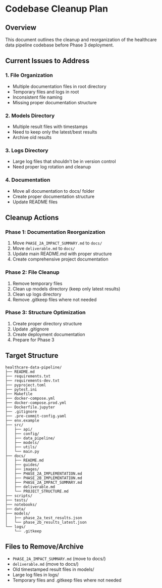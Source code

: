 # Codebase Cleanup Plan

## Overview
This document outlines the cleanup and reorganization of the healthcare data pipeline codebase before Phase 3 deployment.

## Current Issues to Address

### 1. File Organization
- Multiple documentation files in root directory
- Temporary files and logs in root
- Inconsistent file naming
- Missing proper documentation structure

### 2. Models Directory
- Multiple result files with timestamps
- Need to keep only the latest/best results
- Archive old results

### 3. Logs Directory
- Large log files that shouldn't be in version control
- Need proper log rotation and cleanup

### 4. Documentation
- Move all documentation to docs/ folder
- Create proper documentation structure
- Update README files

## Cleanup Actions

### Phase 1: Documentation Reorganization
1. Move `PHASE_2A_IMPACT_SUMMARY.md` to `docs/`
2. Move `deliverable.md` to `docs/`
3. Update main README.md with proper structure
4. Create comprehensive project documentation

### Phase 2: File Cleanup
1. Remove temporary files
2. Clean up models directory (keep only latest results)
3. Clean up logs directory
4. Remove .gitkeep files where not needed

### Phase 3: Structure Optimization
1. Create proper directory structure
2. Update .gitignore
3. Create deployment documentation
4. Prepare for Phase 3

## Target Structure
```
healthcare-data-pipeline/
├── README.md
├── requirements.txt
├── requirements-dev.txt
├── pyproject.toml
├── pytest.ini
├── Makefile
├── docker-compose.yml
├── docker-compose.prod.yml
├── Dockerfile.jupyter
├── .gitignore
├── .pre-commit-config.yaml
├── env.example
├── src/
│   ├── api/
│   ├── config/
│   ├── data_pipeline/
│   ├── models/
│   ├── utils/
│   └── main.py
├── docs/
│   ├── README.md
│   ├── guides/
│   ├── images/
│   ├── PHASE_2A_IMPLEMENTATION.md
│   ├── PHASE_2B_IMPLEMENTATION.md
│   ├── PHASE_2A_IMPACT_SUMMARY.md
│   ├── deliverable.md
│   └── PROJECT_STRUCTURE.md
├── scripts/
├── tests/
├── notebooks/
├── data/
├── models/
│   ├── phase_2a_test_results.json
│   └── phase_2b_results_latest.json
└── logs/
    └── .gitkeep
```

## Files to Remove/Archive
- `PHASE_2A_IMPACT_SUMMARY.md` (move to docs/)
- `deliverable.md` (move to docs/)
- Old timestamped result files in models/
- Large log files in logs/
- Temporary files and .gitkeep files where not needed
